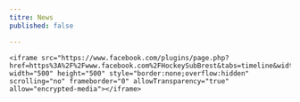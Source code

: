 ```yaml
---
titre: News
published: false

---
```

    <iframe src="https://www.facebook.com/plugins/page.php?href=https%3A%2F%2Fwww.facebook.com%2FHockeySubBrest&tabs=timeline&width=500&height=500&small_header=true&adapt_container_width=false&hide_cover=false&show_facepile=true&appId" width="500" height="500" style="border:none;overflow:hidden" scrolling="no" frameborder="0" allowTransparency="true" allow="encrypted-media"></iframe>